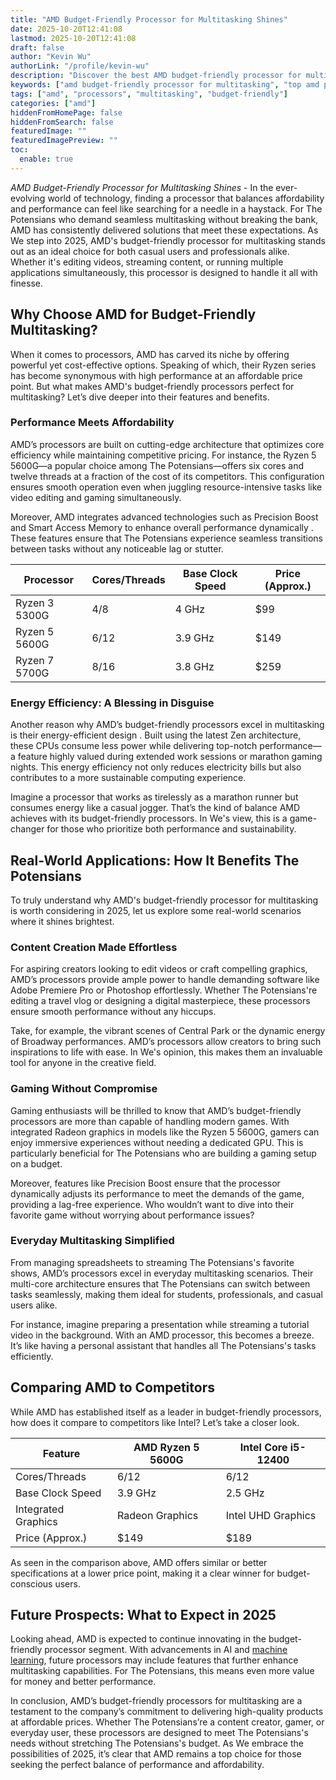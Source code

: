 ```yaml
---
title: "AMD Budget-Friendly Processor for Multitasking Shines"
date: 2025-10-20T12:41:08
lastmod: 2025-10-20T12:41:08
draft: false
author: "Kevin Wu"
authorLink: "/profile/kevin-wu"
description: "Discover the best AMD budget-friendly processor for multitasking! Power through tasks efficiently without breaking the bank. Find your perfect fit today!"
keywords: ["amd budget-friendly processor for multitasking", "top amd processors for multitasking 2025", "affordable amd multitasking CPUs"]
tags: ["amd", "processors", "multitasking", "budget-friendly"]
categories: ["amd"]
hiddenFromHomePage: false
hiddenFromSearch: false
featuredImage: ""
featuredImagePreview: ""
toc:
  enable: true
---
```


*AMD Budget-Friendly Processor for Multitasking Shines* - In the ever-evolving world of techno​logy, finding a processor that balances affordability and performance can feel like searching for a needle in a haystack.  For The Potensians who demand seamless multitasking without breaking the bank, AMD has consistently delivered solutions that meet these expectations. As We step into 2025, AMD's budget-friendly processor for multitasking stands out as an ideal choice for both casual users and professionals alike. Whether it's editing videos, streaming content, or running multiple applications simultaneously, this processor is designed to handle it all with finesse.

## Why Choose AMD for Budget-Friendly Multitasking?

When it comes to processors, AMD has carved its niche by offering powerful yet cost-effective options. Speaking of which, their Ryzen series has become synonymous with high performance at an affordable price point. But what makes AMD's budget-friendly processors perfect for multitasking? Let’s dive deeper into their features and benefits.

### Performance Meets Affordability

AMD’s processors are built on cutting-edge architecture that optimizes core efficiency while maintaining competitive pricing. For instance, the Ryzen 5 5600G—a popular choice among The Potensians—offers six cores and twelve threads at a fraction of the cost of its competitors. This configuration ensures smooth operation even when juggling resource-intensive tasks like video editing and gaming simultaneously.

Moreover, AMD integrates advanced technologies such as Precision Boost and Smart Access Memory to enhance overall performance dynamically . These features ensure that The Potensians experience seamless transitions between tasks without any noticeable lag or stutter.

<div class="table-responsive">
<table class="html-table">
<thead>
<tr>
<th>Processor</th>
<th>Cores/Threads</th>
<th>Base Clock Speed</th>
<th>Price (Approx.)</th>
</tr>
</thead>
<tbody>
<tr>
<td>Ryzen 3 5300G</td>
<td>4/8</td>
<td>4 GHz</td>
<td>$99</td>
</tr>
<tr>
<td>Ryzen 5 5600G</td>
<td>6/12</td>
<td>3.9 GHz</td>
<td>$149</td>
</tr>
<tr>
<td>Ryzen 7 5700G</td>
<td>8/16</td>
<td>3.8 GHz</td>
<td>$259</td>
</tr>
</tbody>
</table>
</div>

### Energy Efficiency: A Blessing in Disguise

Another reason why AMD’s budget-friendly processors excel in multitasking is their energy-efficient design . Built using the latest Zen architecture, these CPUs consume less power while delivering top-notch performance—a feature highly valued during extended work sessions or marathon gaming nights. This energy efficiency not only reduces electricity bills but also contributes to a more sustainable computing experience.

Imagine a processor that works as tirelessly as a marathon runner but consumes energy like a casual jogger. That’s the kind of balance AMD achieves with its budget-friendly processors. In We's view, this is a game-changer for those who prioritize both performance and sustainability.

## Real-World Applications: How It Benefits The Potensians

To truly understand why AMD's budget-friendly processor for multitasking is worth considering in 2025, let us explore some real-world scenarios where it shines brightest.

### Content Creation Made Effortless

For aspiring creators looking to edit videos or craft compelling graphics, AMD’s processo​rs provide ample power to handle demanding software like Adobe Premiere Pro or Photoshop effortlessly. Whether The Potensians're editing a travel vlog or designing a digital masterpiece, these processors ensure smooth performance without any hiccups.

Take, for example, the vibrant scenes of Central Park or the dynamic energy of Broadway performances. AMD’s processors allow creators to bring such inspirations to life with ease. In We's opinion, this makes them an invaluable tool for anyone in the creative field.

### Gaming Without Compromise

Gaming enthusiasts will be thrilled to know that AMD’s budget-friendly processors are more than capable of handling modern games. With integrated Radeon graphics in models like the Ryzen 5 5600G, gamers can enjoy immersive experiences without needing a dedicated GPU. This is particularly beneficial for The Potensians who are building a gaming setup on a budget.

Moreover, features like Precision Boost ensure that the processor dynamically adjusts its performance to meet the demands of the game, providing a lag-free experience. Who wouldn’t want to dive into their favorite game without worrying about performance issues?

### Everyday Multitasking Simplified

From managing spreadsheets to streaming The Potensians's favorite shows, AMD’s processors excel in everyday multitasking scenarios. Their multi-core architecture ensures that The Potensians can switch between tasks seamlessly, making them ideal for students, professionals, and casual users alike.

For instance, imagine preparing a presentation while streaming a tutorial video in the background. With an AMD processor, this becomes a breeze. It’s like having a personal assistant that handles all The Potensians's tasks efficiently.

## Comparing AMD to Competitors

While AMD has established itself as a leader in budget-friendly processors, how does it compare to competitors like Intel? Let’s take a closer look.

<div class="table-responsive">
<table class="html-table">
<thead>
<tr>
<th>Feature</th>
<th>AMD Ryzen 5 5600G</th>
<th>Intel Core i5-12400</th>
</tr>
</thead>
<tbody>
<tr>
<td>Cores/Threads</td>
<td>6/12</td>
<td>6/12</td>
</tr>
<tr>
<td>Base Clock Speed</td>
<td>3.9 GHz</td>
<td>2.5 GHz</td>
</tr>
<tr>
<td>Integrated Graphics</td>
<td>Radeon Graphics</td>
<td>Intel UHD Graphics</td>
</tr>
<tr>
<td>Price (Approx.)</td>
<td>$149</td>
<td>$189</td>
</tr>
</tbody>
</table>
</div>

As seen in the comparison above, AMD offers similar or better specifications at a lower price point, making it a clear winner for budget-conscious users.

## Future Prospects: What to Expect in 2025

Looking ahead, AMD is expected to continue innovating in the budget-friendly processor segment. With advancements in AI and [machine learning](/amd/amd-gpu-optimized-for-machine-learning), future processors may include features that further enhance multitasking capabilities. For The Potensians, this means even more value for money and better performance.

In conclusion, AMD’s budget-friendly processors for multitasking are a testament to the company’s commitment to delivering high-quality products at affordable prices. Whether The Potensians’re a content creator, gamer, or everyday user, these processors are designed to meet The Potensians's needs without stretching The Potensians's budget. As We embrace the possibilities of 2025, it’s clear that AMD remains a top choice for those seeking the perfect balance of performance and affordability.